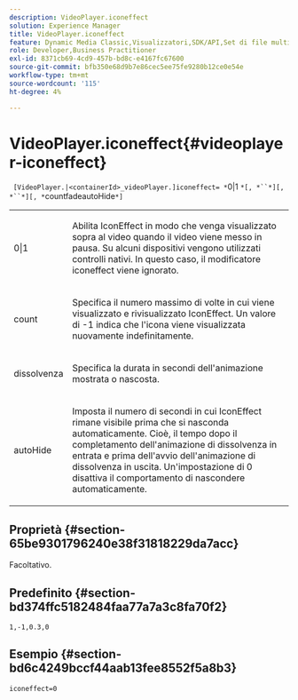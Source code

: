 ```yaml
---
description: VideoPlayer.iconeffect
solution: Experience Manager
title: VideoPlayer.iconeffect
feature: Dynamic Media Classic,Visualizzatori,SDK/API,Set di file multimediali diversi
role: Developer,Business Practitioner
exl-id: 8371cb69-4cd9-457b-bd8c-e4167fc67600
source-git-commit: bfb350e68d9b7e86cec5ee75fe9280b12ce0e54e
workflow-type: tm+mt
source-wordcount: '115'
ht-degree: 4%

---
```


# VideoPlayer.iconeffect{#videoplayer-iconeffect}

` [VideoPlayer.|<containerId>_videoPlayer.]iconeffect= *`0|1 `*[, *``*][, *``*][, *`countfadeautoHide`*]`

<table id="table_38995A95977645AD8716203987DD9909"> 
 <tbody> 
  <tr> 
   <td colname="col1"> <p> <span class="codeph"> <span class="varname"> 0|1</span> </span> </p> </td> 
   <td colname="col2"> <p> Abilita IconEffect in modo che venga visualizzato sopra al video quando il video viene messo in pausa. Su alcuni dispositivi vengono utilizzati controlli nativi. In questo caso, il modificatore <span class="codeph"> iconeffect</span> viene ignorato. </p> </td> 
  </tr> 
  <tr> 
   <td colname="col1"> <p> <span class="codeph"> <span class="varname"> count</span> </span> </p> </td> 
   <td colname="col2"> <p> Specifica il numero massimo di volte in cui viene visualizzato e rivisualizzato IconEffect. Un valore di <span class="codeph"> -1</span> indica che l'icona viene visualizzata nuovamente indefinitamente. </p> </td> 
  </tr> 
  <tr> 
   <td colname="col1"> <p> <span class="codeph"> <span class="varname"> dissolvenza</span> </span> </p> </td> 
   <td colname="col2"> <p> Specifica la durata in secondi dell'animazione mostrata o nascosta. </p> </td> 
  </tr> 
  <tr> 
   <td colname="col1"> <p> <span class="codeph"> <span class="varname"> autoHide</span> </span> </p> </td> 
   <td colname="col2"> <p> Imposta il numero di secondi in cui IconEffect rimane visibile prima che si nasconda automaticamente. Cioè, il tempo dopo il completamento dell'animazione di dissolvenza in entrata e prima dell'avvio dell'animazione di dissolvenza in uscita. Un'impostazione di <span class="codeph"> 0</span> disattiva il comportamento di nascondere automaticamente. </p> </td> 
  </tr> 
 </tbody> 
</table>

## Proprietà {#section-65be9301796240e38f31818229da7acc}

Facoltativo.

## Predefinito {#section-bd374ffc5182484faa77a7a3c8fa70f2}

`1,-1,0.3,0`

## Esempio {#section-bd6c4249bccf44aab13fee8552f5a8b3}

`iconeffect=0`
